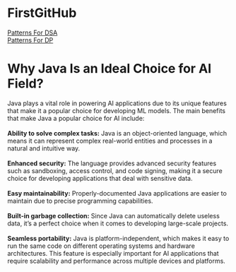 # FirstGitHub
[Patterns For DSA](https://blog.algomaster.io/p/15-leetcode-patterns)
<br>
[Patterns For DP](https://blog.algomaster.io/p/20-patterns-to-master-dynamic-programming)

# Why Java Is an Ideal Choice for AI Field?
Java plays a vital role in powering AI applications due to its unique features that make it a popular choice for developing ML models. The main benefits that make Java a popular choice for AI include:
<br>
<br>
**Ability to solve complex tasks:** Java is an object-oriented language, which means it can represent complex real-world entities and processes in a natural and intuitive way.
<br>
<br>
**Enhanced security:** The language provides advanced security features such as sandboxing, access control, and code signing, making it a secure choice for developing applications that deal with sensitive data.
<br>
<br>
**Easy maintainability:** Properly-documented Java applications are easier to maintain due to precise programming capabilities.
<br>
<br>
**Built-in garbage collection:** Since Java can automatically delete useless data, it’s a perfect choice when it comes to developing large-scale projects.
<br>
<br>
**Seamless portability:** Java is platform-independent, which makes it easy to run the same code on different operating systems and hardware architectures. This feature is especially important for AI applications that require scalability and performance across multiple devices and platforms.

